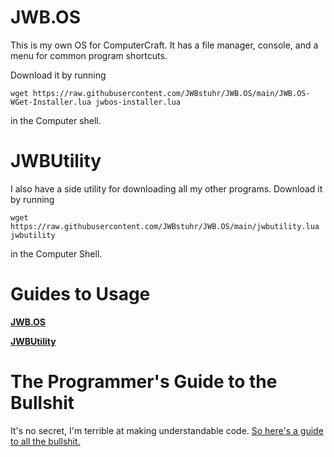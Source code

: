 # JWB.OS

This is my own OS for ComputerCraft.
It has a file manager, console, and a menu for common program shortcuts.

Download it by running

`wget https://raw.githubusercontent.com/JWBstuhr/JWB.OS/main/JWB.OS-WGet-Installer.lua jwbos-installer.lua`

in the Computer shell.

# JWBUtility

I also have a side utility for downloading all my other programs.
Download it by running

`wget https://raw.githubusercontent.com/JWBstuhr/JWB.OS/main/jwbutility.lua jwbutility`

in the Computer Shell.

# Guides to Usage

[**JWB.OS**](https://github.com/JWBstuhr/JWB.OS/wiki/JWB.OS)

[**JWBUtility**](https://github.com/JWBstuhr/JWB.OS/wiki/JWBUtility)

# The Programmer's Guide to the Bullshit
It's no secret, I'm terrible at making understandable code.
[So here's a guide to all the bullshit.](https://github.com/JWBstuhr/JWB.OS/wiki/The-Programmer's-Guide-to-the-Bullshit)
